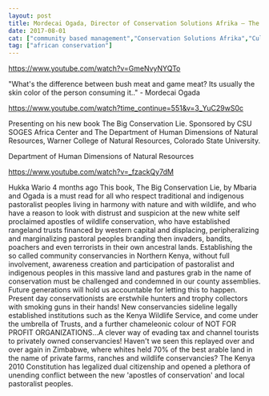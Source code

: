 ```yaml
---
layout: post
title: Mordecai Ogada, Director of Conservation Solutions Afrika – The Big Conservation Lie
date: 2017-08-01
cat: ["community based management","Conservation Solutions Afrika","Cultural Bridges"]
tag: ["african conservation"]
---
```


https://www.youtube.com/watch?v=GmeNvyNYQTo

"What's the difference between bush meat and game meat? Its usually the skin color of the person consuming it.." - Mordecai Ogada

https://www.youtube.com/watch?time_continue=551&v=3_YuC29wS0c

Presenting on his new book The Big Conservation Lie. Sponsored by CSU SOGES Africa Center and The Department of Human Dimensions of Natural Resources, Warner College of Natural Resources, Colorado State University.

Department of Human Dimensions of Natural Resources

https://www.youtube.com/watch?v=_fzackQy7dM

Hukka Wario  4 months ago
This book, The Big Conservation Lie, by Mbaria and Ogada is a must read for all who  respect traditional and indigenous pastoralist peoples living in harmony with nature and with wildlife, and who have a reason to look with distrust and suspicion at the new white self proclaimed apostles of wildlife conservation, who have established rangeland trusts financed by western capital and displacing, peripheralizing and marginalizing pastoral peoples branding then invaders, bandits, poachers and even terrorists in their own ancestral lands. Establishing the so called community conservancies in Northern Kenya, without full involvement, awareness creation and participation of pastoralist and indigenous peoples in this massive land and pastures grab in the name of conservation must be challenged and condemned in our county assemblies. Future generations will hold us accountable for letting this to happen. Present day conservationists are erstwhile hunters and trophy collectors with smoking guns in their hands! New conservancies sideline legally established institutions such as the Kenya Wildlife Service, and come under the umbrella of Trusts, and a further chameleonic colour of NOT FOR PROFIT ORGANIZATIONS...A clever way of evading tax and channel tourists to privately owned conservancies! Haven't we seen  this replayed over and over again in Zimbabwe, where whites held 70% of the best arable land in the name of private farms, ranches and wildlife conservancies? The Kenya 2010 Constitution has legalized dual citizenship and opened a plethora of unending conflict between the new 'apostles of conservation' and local pastoralist peoples.﻿